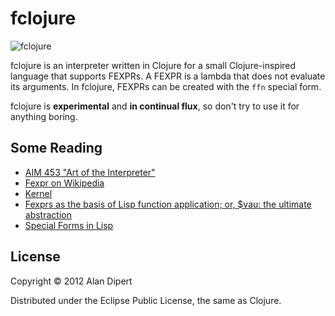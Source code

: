 # fclojure

![fclojure](https://dl.dropbox.com/u/12379861/fclojurelogo.png "fclojure logo")

fclojure is an interpreter written in Clojure for a small
Clojure-inspired language that supports FEXPRs.  A FEXPR is a lambda
that does not evaluate its arguments.  In fclojure, FEXPRs can be
created with the `ffn` special form.

fclojure is **experimental** and **in continual flux**, so don't try
to use it for anything boring.

## Some Reading

* [AIM 453 "Art of the Interpreter"](ftp://publications.ai.mit.edu/ai-publications/pdf/AIM-453.pdf)
* [Fexpr on Wikipedia](http://en.wikipedia.org/wiki/Fexpr)
* [Kernel](http://web.cs.wpi.edu/~jshutt/kernel.html)
* [Fexprs as the basis of Lisp function application; or, $vau: the ultimate abstraction](http://www.wpi.edu/Pubs/ETD/Available/etd-090110-124904/)
* [Special Forms in Lisp](http://www.nhplace.com/kent/Papers/Special-Forms.html)

## License

Copyright © 2012 Alan Dipert

Distributed under the Eclipse Public License, the same as Clojure.